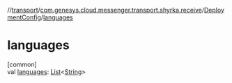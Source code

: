 //[transport](../../../index.md)/[com.genesys.cloud.messenger.transport.shyrka.receive](../index.md)/[DeploymentConfig](index.md)/[languages](languages.md)

# languages

[common]\
val [languages](languages.md): [List](https://kotlinlang.org/api/latest/jvm/stdlib/kotlin.collections/-list/index.html)&lt;[String](https://kotlinlang.org/api/latest/jvm/stdlib/kotlin/-string/index.html)&gt;
